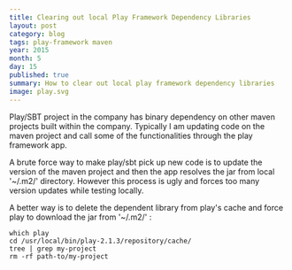 ```yaml
---
title: Clearing out local Play Framework Dependency Libraries
layout: post 
category: blog
tags: play-framework maven
year: 2015
month: 5
day: 15
published: true
summary: How to clear out local play framework dependency libraries
image: play.svg
---
```


Play/SBT project in the company has binary dependency on other maven projects built within the company. Typically I am updating code on the maven project and call some of the functionalities through the play framework app. 

A brute force way to make play/sbt pick up new code is to update the version of the maven project and then the app resolves the jar from local '~/.m2/' directory. However this process is ugly and forces too many version updates while testing locally.

A better way is to delete the dependent library from play's cache and force play to download the jar from '~/.m2/' :

    which play
    cd /usr/local/bin/play-2.1.3/repository/cache/
    tree | grep my-project
    rm -rf path-to/my-project

